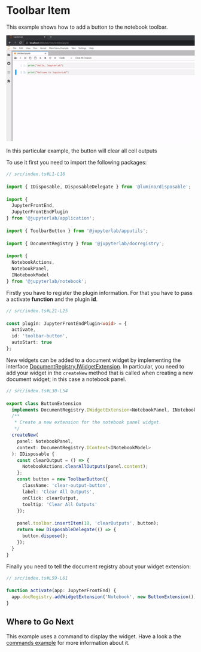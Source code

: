 # Toolbar Item

This example shows how to add a button to the notebook toolbar.

![Toolbar button](Preview.gif)

In this particular example, the button will clear all cell outputs

To use it first you need to import the following packages:

```ts
// src/index.ts#L1-L16

import { IDisposable, DisposableDelegate } from '@lumino/disposable';

import {
  JupyterFrontEnd,
  JupyterFrontEndPlugin
} from '@jupyterlab/application';

import { ToolbarButton } from '@jupyterlab/apputils';

import { DocumentRegistry } from '@jupyterlab/docregistry';

import {
  NotebookActions,
  NotebookPanel,
  INotebookModel
} from '@jupyterlab/notebook';
```

Firstly you have to register the plugin information. For that you have to pass a activate **function** and the plugin **id**.

```ts
// src/index.ts#L21-L25

const plugin: JupyterFrontEndPlugin<void> = {
  activate,
  id: 'toolbar-button',
  autoStart: true
};
```

New widgets can be added to a document widget by implementing the interface [DocumentRegistry.IWidgetExtension](https://jupyterlab.readthedocs.io/en/latest/api/interfaces/docregistry.documentregistry.iwidgetextension.html). In particular, you need to add your widget in the `createNew` method that is called when creating a new
document widget; in this case a notebook panel.

```ts
// src/index.ts#L30-L54

export class ButtonExtension
  implements DocumentRegistry.IWidgetExtension<NotebookPanel, INotebookModel> {
  /**
   * Create a new extension for the notebook panel widget.
   */
  createNew(
    panel: NotebookPanel,
    context: DocumentRegistry.IContext<INotebookModel>
  ): IDisposable {
    const clearOutput = () => {
      NotebookActions.clearAllOutputs(panel.content);
    };
    const button = new ToolbarButton({
      className: 'clear-output-button',
      label: 'Clear All Outputs',
      onClick: clearOutput,
      tooltip: 'Clear All Outputs'
    });

    panel.toolbar.insertItem(10, 'clearOutputs', button);
    return new DisposableDelegate(() => {
      button.dispose();
    });
  }
}
```

Finally you need to tell the document registry about your widget extension:

```ts
// src/index.ts#L59-L61

function activate(app: JupyterFrontEnd) {
  app.docRegistry.addWidgetExtension('Notebook', new ButtonExtension());
}
```

## Where to Go Next

This example uses a command to display the widget. Have a look a the
[commands example](../commands/README.md) for more information about it.
